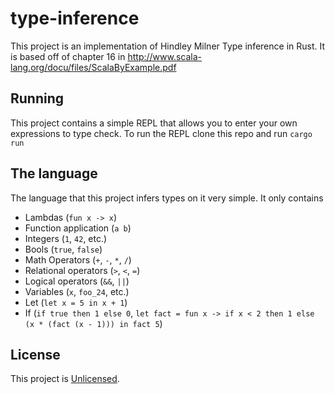 # type-inference

This project is an implementation of Hindley Milner Type inference in Rust. It is based off of chapter 16 in http://www.scala-lang.org/docu/files/ScalaByExample.pdf

## Running
This project contains a simple REPL that allows you to enter your own expressions to type check. To run the REPL clone this repo and run `cargo run`

## The language
The language that this project infers types on it very simple. It only contains

* Lambdas (`fun x -> x`)
* Function application (`a b`)
* Integers (`1`, `42`, etc.)
* Bools (`true`, `false`)
* Math Operators (`+`, `-`, `*`, `/`)
* Relational operators (`>`, `<`, `=`)
* Logical operators (`&&`, `||`)
* Variables (`x`, `foo_24`, etc.)
* Let (`let x = 5 in x + 1`)
* If (`if true then 1 else 0`, `let fact = fun x -> if x < 2 then 1 else (x * (fact (x - 1))) in fact 5`)

## License
This project is [Unlicensed](UNLICENSE).